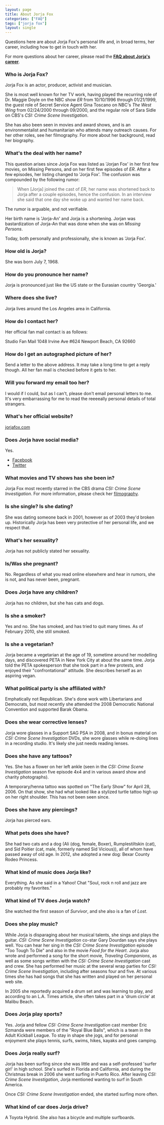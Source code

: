 ```yaml
---
layout: page
title: About Jorja Fox
categories: ["FAQ"]
tags: ["jorja fox"]
layout: single
---
```


Questions here are about Jorja Fox's personal life and, in broad terms, her career, including how to get in touch with her.

For more questions about her career, please read the **[FAQ about Jorja's career](/library/faq/career/)**.

### Who is Jorja Fox?

Jorja Fox is an actor, producer, activist and musician.

She is most well known for her TV work, having played the recurring role of Dr. Maggie Doyle on the NBC show _ER_ from 10/10/1996 through 01/21/1999, the guest role of Secret Service Agent Gina Toscano on NBC's _The West Wing_ from 02/24/2000 through 09/2000, and the regular role of Sara Sidle on CBS's _CSI: Crime Scene Investigation_.

She has also been seen in movies and award shows, and is an environmentalist and humanitarian who attends many outreach causes. For her other roles, see her filmography. For more about her background, read her biography.

### What's the deal with her name?

This question arises since Jorja Fox was listed as 'Jorjan Fox' in her first few movies, on Missing Persons, and on her first few episodes of _ER_. After a few episodes, her listing changed to 'Jorja Fox'. The confusion was compounded by the following rumor:

>When [Jorja] joined the cast of _ER_, her name was shortened back to Jorja after a couple episodes, hence the confusion. In an interview she said that one day she woke up and wanted her name back.

The rumor is arguable, and not verifiable.

Her birth name is 'Jorja-An' and Jorja is a shortening. Jorjan was bastardization of Jorja-An that was done when she was on _Missing Persons_.

Today, both personally and professionally, she is known as 'Jorja Fox'.

### How old is Jorja?

She was born July 7, 1968.

### How do you pronounce her name?

Jorja is pronounced just like the US state or the Eurasian country 'Georgia.'

### Where does she live?

Jorja lives around the Los Angeles area in California.

### How do I contact her?

Her official fan mail contact is as follows:

Studio Fan Mail
1048 Irvine Ave #624
Newport Beach, CA 92660

### How do I get an autographed picture of her?

Send a letter to the above address. It may take a long time to get a reply though. All her fan mail is checked before it gets to her.

### Will you forward my email too her?

I would if I could, but as I can't, please don't email personal letters to me. It's very embarrassing for me to read the reeeeally personal details of total strangers.

### What's her official website?

[jorjafox.com](http://jorjafox.com)

### Does Jorja have social media?

Yes.

* [Facebook](https://www.facebook.com/JorjaFoxworldwide)
* [Twitter](https://twitter.com/JorjaFoxofficia)

### What movies and TV shows has she been in?

Jorja Fox most recently starred in the CBS drama _CSI: Crime Scene Investigation_. For more information, please check her [filmography](/library/filmography/).

### Is she single? Is she dating?

She was dating someone back in 2001, however as of 2003 they'd broken up. Historically Jorja has been very protective of her personal life, and we respect that.

### What's her sexuality?

Jorja has not publicly stated her sexuality.

### Is/Was she pregnant?

No. Regardless of what you read online elsewhere and hear in rumors, she is not, and has never been, pregnant.

### Does Jorja have any children?

Jorja has no children, but she has cats and dogs.

### Is she a smoker?

Yes and no. She has smoked, and has tried to quit many times. As of February 2010, she still smoked.

### Is she a vegetarian?

Jorja became a vegetarian at the age of 19, sometime around her modelling days, and discovered PETA in New York City at about the same time. Jorja told the PETA spokesperson that she took part in a few protests, and enjoyed their "confrontational" attitude. She describes herself as an aspiring vegan.

### What political party is she affiliated with?

Emphatically not Republican. She's done work with Libertarians and Democrats, but most recently she attended the 2008 Democratic National Convention and supported Barak Obama.

### Does she wear corrective lenses?

Jorja wore glasses in a Support SAG PSA in 2008, and in bonus material on _CSI: Crime Scene Investigation_ DVDs, she wore glasses while re-doing lines in a recording studio. It's likely she just needs reading lenses.

### Does she have any tattoos?

Yes. She has a flower on her left ankle (seen in the _CSI: Crime Scene Investigation_ season five episode 4x4 and in various award show and charity photographs).

A temporary/henna tattoo was spotted on "The Early Show" for April 28, 2006. On that show, she had what looked like a stylized turtle tattoo high up on her right shoulder. This has not been seen since.

### Does she have any piercings?

Jorja has pierced ears.

### What pets does she have?

She had two cats and a dog (Ali (dog, female, Boxer), Rumplestiltskin (cat), and Sid Poitier (cat, male, formerly named Sid Vicious)), all of whom have passed away of old age. In 2012, she adopted a new dog: Bexar County Rodeo Princess.

### What kind of music does Jorja like?

Everything. As she said in a Yahoo! Chat "Soul, rock n roll and jazz are probably my favorites."

### What kind of TV does Jorja watch?

She watched the first season of _Survivor_, and she also is a fan of _Lost_.

### Does she play music?

While Jorja is disparaging about her musical talents, she sings and plays the guitar. _CSI: Crime Scene Investigation_ co-star Gary Dourdan says she plays well. You can hear her sing in the _CSI: Crime Scene Investigation_ episode "Too Tough To Die" and also in the movie _Food for the Heart_. Jorja also wrote and performed a song for the short movie, _Traveling Companions_, as well as some songs written with the _CSI: Crime Scene Investigation_ cast and crew. She has performed her music at the several wrap parties for _CSI: Crime Scene Investigation_, including after seasons four and five. At various times she has had songs that she has written and played on her personal web site.

In 2005 she reportedly acquired a drum set and was learning to play, and according to an L.A. Times article, she often takes part in a 'drum circle' at Malibu Beach.

### Does Jorja play sports?

Yes. Jorja and fellow _CSI: Crime Scene Investigation_ cast member Eric Szmanda were members of the "Royal Blue Balls", which is a team in the Adult Kickball League. To stay in shape she jogs, and for personal enjoyment she plays tennis, surfs, swims, hikes, kayaks and goes camping.

### Does Jorja really surf?

Jorja has been surfing since she was little and was a self-professed 'surfer girl' in high school. She's surfed in Florida and California, and during the Christmas break in 2006 she went surfing in Puerto Rico. After leaving _CSI: Crime Scene Investigation_, Jorja mentioned wanting to surf in South America.

Once _CSI: Crime Scene Investigation_ ended, she started surfing more often.

### What kind of car does Jorja drive?

A Toyota Hybrid. She also has a bicycle and multiple surfboards.
